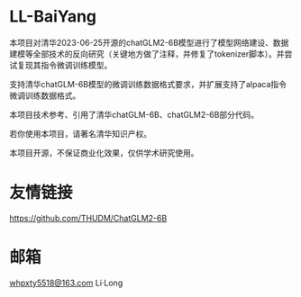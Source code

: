 # LL-BaiYang

本项目对清华2023-06-25开源的chatGLM2-6B模型进行了模型网络建设、数据建模等全部技术的反向研究（关键地方做了注释，并修复了tokenizer脚本）。并尝试复现其指令微调训练模型。

支持清华chatGLM-6B模型的微调训练数据格式要求，并扩展支持了alpaca指令微调训练数据格式。

本项目技术参考、引用了清华chatGLM-6B、chatGLM2-6B部分代码。

若你使用本项目，请著名清华知识产权。

本项目开源，不保证商业化效果，仅供学术研究使用。

# 友情链接
https://github.com/THUDM/ChatGLM2-6B

# 邮箱
whpxty5518@163.com  Li·Long 


